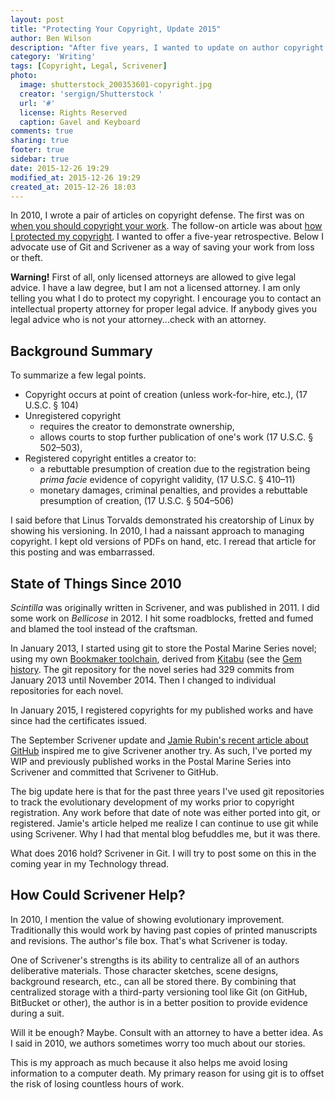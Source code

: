 ```yaml
---
layout: post
title: "Protecting Your Copyright, Update 2015"
author: Ben Wilson
description: "After five years, I wanted to update on author copyright protection."
category: 'Writing'
tags: [Copyright, Legal, Scrivener]
photo:
  image: shutterstock_200353601-copyright.jpg
  creator: 'sergign/Shutterstock '
  url: '#'
  license: Rights Reserved
  caption: Gavel and Keyboard
comments: true
sharing: true
footer: true
sidebar: true
date: 2015-12-26 19:29
modified_at: 2015-12-26 19:29
created_at: 2015-12-26 18:03
---
```


In 2010, I wrote a pair of articles on copyright defense. The first was on [when you should copyright your work](/writing/when-should-you-register-your-work/). The follow-on article was about [how I protected my copyright](/writing/how-i-protect-my-copyright/). I wanted to offer a five-year retrospective. Below I advocate use of Git and Scrivener as a way of saving your work from loss or theft.

<!-- more -->

<div class="alert alert-danger">
<b>Warning!</b> First of all, only licensed attorneys are allowed to give legal advice. I have a law degree, but I am not a licensed attorney. I am only telling you what I do to protect my copyright. I encourage you to contact an intellectual property attorney for proper legal advice. If anybody gives you legal advice who is not your attorney...check with an attorney.
</div>


## Background Summary

To summarize a few legal points.

* Copyright occurs at point of creation (unless work-for-hire, etc.), (17 U.S.C. § 104)
* Unregistered copyright 
	*  requires the creator to demonstrate ownership, 
	*  allows courts to stop further publication of one's work (17 U.S.C. § 502&ndash;503),
* Registered copyright entitles a creator to:
	* a rebuttable presumption of creation due to the registration being *prima facie* evidence of copyright validity, (17 U.S.C. § 410&ndash;11)
	* monetary damages, criminal penalties, and provides a rebuttable presumption of creation,  (17 U.S.C. § 504&ndash;506)

I said before that Linus Torvalds demonstrated his creatorship of Linux by showing his versioning. In 2010, I had a naissant approach to managing copyright. I kept old versions of PDFs on hand, etc. I reread that article for this posting and was embarrassed.

## State of Things Since 2010

*Scintilla* was originally written in Scrivener, and was published in 2011. I did some work on *Bellicose* in 2012. I hit some roadblocks, fretted and fumed and blamed the tool instead of the craftsman.

In January 2013, I started using git to store the Postal Marine Series novel; using my own [Bookmaker toolchain](/technology/toolchain/), derived from [Kitabu](https://github.com/fnando/kitabu) (see the [Gem history](https://rubygems.org/gems/bookmaker/versions). The git repository for the novel series had 329 commits from January 2013 until November 2014. Then I changed to individual repositories for each novel.

In January 2015, I registered copyrights for my published works and have since had the certificates issued.

The September Scrivener update and [Jamie Rubin's recent article about GitHub](http://www.jamierubin.net/2015/12/22/tracking-the-things-i-make-with-github/) inspired me to give Scrivener another try. As such, I've ported my WIP and previously published works in the Postal Marine Series into Scrivener and committed that Scrivener to GitHub.

The big update here is that for the past three years I've used git repositories to track the evolutionary development of my works prior to copyright registration. Any work before that date of note was either ported into git, or registered. Jamie's article helped me realize I can continue to use git while using Scrivener. Why I had that mental blog befuddles me, but it was there.

What does 2016 hold? Scrivener in Git. I will try to post some on this in the coming year in my Technology thread.

## How Could Scrivener Help?

In 2010, I mention the value of showing evolutionary improvement. Traditionally this would work by having past copies of printed manuscripts and revisions. The author's file box. That's what Scrivener is today.

One of Scrivener's strengths is its ability to centralize all of an authors deliberative materials. Those character sketches, scene designs, background research, etc., can all be stored there. By combining that centralized storage with a third-party versioning tool like Git (on GitHub, BitBucket or other), the author is in a better position to provide evidence during a suit.

Will it be enough? Maybe. Consult with an attorney to have a better idea. As I said in 2010, we authors sometimes worry too much about our stories.

This is my approach as much because it also helps me avoid losing information to a computer death. My primary reason for using git is to offset the risk of losing countless hours of work.